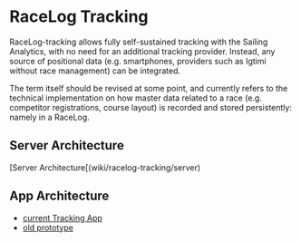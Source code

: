 # RaceLog Tracking
RaceLog-tracking allows fully self-sustained tracking with the Sailing Analytics, with no need for an additional tracking provider. Instead, any source of positional data (e.g. smartphones, providers such as Igtimi without race management) can be integrated.

The term itself should be revised at some point, and currently refers to the technical implementation on how master data related to a race (e.g. competitor registrations, course layout) is recorded and stored persistently: namely in a RaceLog.

## Server Architecture
[Server Architecture[(wiki/racelog-tracking/server)

## App Architecture
- [current Tracking App](wiki/tracking-app)
- [old prototype](wiki/racelog-tracking/app)